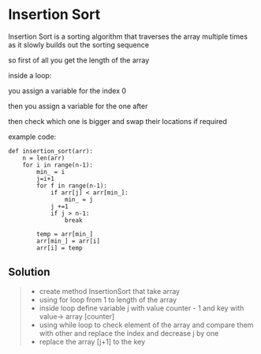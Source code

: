 # Insertion Sort

Insertion Sort is a sorting algorithm that traverses the array multiple times as it slowly builds out the sorting sequence

so first of all you get the length of the array

inside a loop:

you assign a variable for the index 0

then you assign a variable for the one after

then check which one is bigger and swap their locations if required

example code:

```
def insertion_sort(arr):
    n = len(arr)
    for i in range(n-1):
        min_ = i
        j=i+1
        for f in range(n-1):
            if arr[j] < arr[min_]:
                min_ = j
            j +=1
            if j > n-1:
                break

        temp = arr[min_]
        arr[min_] = arr[i]
        arr[i] = temp
```


## Solution
> - create method InsertionSort that take array
> - using for loop from 1 to length of the array
> - inside loop define variable j with value counter  - 1 and key with value-> array [counter]
> - using while loop to check element of the array and compare them with other and replace the index and decrease j by one
> - replace the array [j+1] to the key

